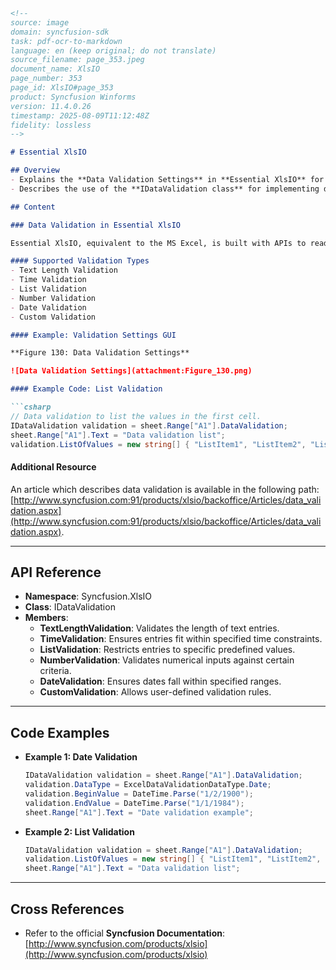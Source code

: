 ```markdown
<!--
source: image
domain: syncfusion-sdk
task: pdf-ocr-to-markdown
language: en (keep original; do not translate)
source_filename: page_353.jpeg
document_name: XlsIO
page_number: 353
page_id: XlsIO#page_353
product: Syncfusion Winforms
version: 11.4.0.26
timestamp: 2025-08-09T11:12:48Z
fidelity: lossless
-->

# Essential XlsIO

## Overview
- Explains the **Data Validation Settings** in **Essential XlsIO** for configuring validation rules in Excel worksheets.
- Describes the use of the **IDataValidation class** for implementing different types of validation in Excel.

## Content

### Data Validation in Essential XlsIO

Essential XlsIO, equivalent to the MS Excel, is built with APIs to read and write data validation in a worksheet by using the **IDataValidation** class. Following are some validation types that XlsIO supports:

#### Supported Validation Types
- Text Length Validation
- Time Validation
- List Validation
- Number Validation
- Date Validation
- Custom Validation

#### Example: Validation Settings GUI

**Figure 130: Data Validation Settings**

![Data Validation Settings](attachment:Figure_130.png)

#### Example Code: List Validation

```csharp
// Data validation to list the values in the first cell.
IDataValidation validation = sheet.Range["A1"].DataValidation;
sheet.Range["A1"].Text = "Data validation list";
validation.ListOfValues = new string[] { "ListItem1", "ListItem2", "ListItem3" };
```

#### Additional Resource
An article which describes data validation is available in the following path:  
[http://www.syncfusion.com:91/products/xlsio/backoffice/Articles/data_validation.aspx](http://www.syncfusion.com:91/products/xlsio/backoffice/Articles/data_validation.aspx).

---

## API Reference
- **Namespace**: Syncfusion.XlsIO
- **Class**: IDataValidation
- **Members**:
  - **TextLengthValidation**: Validates the length of text entries.
  - **TimeValidation**: Ensures entries fit within specified time constraints.
  - **ListValidation**: Restricts entries to specific predefined values.
  - **NumberValidation**: Validates numerical inputs against certain criteria.
  - **DateValidation**: Ensures dates fall within specified ranges.
  - **CustomValidation**: Allows user-defined validation rules.

---

## Code Examples

- **Example 1: Date Validation**
  ```csharp
  IDataValidation validation = sheet.Range["A1"].DataValidation;
  validation.DataType = ExcelDataValidationDataType.Date;
  validation.BeginValue = DateTime.Parse("1/2/1900");
  validation.EndValue = DateTime.Parse("1/1/1984");
  sheet.Range["A1"].Text = "Date validation example";
  ```

- **Example 2: List Validation**
  ```csharp
  IDataValidation validation = sheet.Range["A1"].DataValidation;
  validation.ListOfValues = new string[] { "ListItem1", "ListItem2", "ListItem3" };
  sheet.Range["A1"].Text = "Data validation list";
  ```

---

## Cross References
- Refer to the official **Syncfusion Documentation**:  
[http://www.syncfusion.com/products/xlsio](http://www.syncfusion.com/products/xlsio)

<!-- tags: [Essential XlsIO, data validation, Syncfusion Winforms, API, version 11.4.0.26] keywords: [data validation, IDataValidation, Excel, validation types, C#, code examples, documentation, date validation, list validation, number validation, custom validation] -->
```